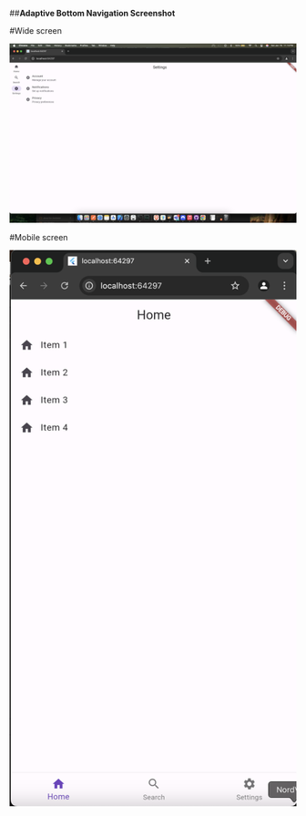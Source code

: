 ##**Adaptive Bottom Navigation Screenshot**


#Wide screen

![Alt text for screen readers](https://github.com/error404sushant/adaptive_bottom_navigation/blob/main/1.png?raw=true)


#Mobile screen

![Alt text for screen readers](https://github.com/error404sushant/adaptive_bottom_navigation/blob/main/2.png?raw=true)

